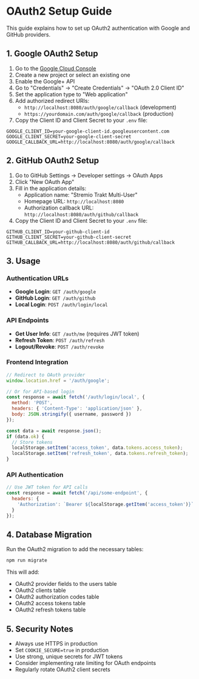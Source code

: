 # OAuth2 Setup Guide

This guide explains how to set up OAuth2 authentication with Google and GitHub providers.

## 1. Google OAuth2 Setup

1. Go to the [Google Cloud Console](https://console.cloud.google.com/)
2. Create a new project or select an existing one
3. Enable the Google+ API
4. Go to "Credentials" → "Create Credentials" → "OAuth 2.0 Client ID"
5. Set the application type to "Web application"
6. Add authorized redirect URIs:
   - `http://localhost:8080/auth/google/callback` (development)
   - `https://yourdomain.com/auth/google/callback` (production)
7. Copy the Client ID and Client Secret to your `.env` file:

```env
GOOGLE_CLIENT_ID=your-google-client-id.googleusercontent.com
GOOGLE_CLIENT_SECRET=your-google-client-secret
GOOGLE_CALLBACK_URL=http://localhost:8080/auth/google/callback
```

## 2. GitHub OAuth2 Setup

1. Go to GitHub Settings → Developer settings → OAuth Apps
2. Click "New OAuth App"
3. Fill in the application details:
   - Application name: "Stremio Trakt Multi-User"
   - Homepage URL: `http://localhost:8080`
   - Authorization callback URL: `http://localhost:8080/auth/github/callback`
4. Copy the Client ID and Client Secret to your `.env` file:

```env
GITHUB_CLIENT_ID=your-github-client-id
GITHUB_CLIENT_SECRET=your-github-client-secret
GITHUB_CALLBACK_URL=http://localhost:8080/auth/github/callback
```

## 3. Usage

### Authentication URLs

- **Google Login**: `GET /auth/google`
- **GitHub Login**: `GET /auth/github`
- **Local Login**: `POST /auth/login/local`

### API Endpoints

- **Get User Info**: `GET /auth/me` (requires JWT token)
- **Refresh Token**: `POST /auth/refresh`
- **Logout/Revoke**: `POST /auth/revoke`

### Frontend Integration

```javascript
// Redirect to OAuth provider
window.location.href = '/auth/google';

// Or for API-based login
const response = await fetch('/auth/login/local', {
  method: 'POST',
  headers: { 'Content-Type': 'application/json' },
  body: JSON.stringify({ username, password })
});

const data = await response.json();
if (data.ok) {
  // Store tokens
  localStorage.setItem('access_token', data.tokens.access_token);
  localStorage.setItem('refresh_token', data.tokens.refresh_token);
}
```

### API Authentication

```javascript
// Use JWT token for API calls
const response = await fetch('/api/some-endpoint', {
  headers: {
    'Authorization': `Bearer ${localStorage.getItem('access_token')}`
  }
});
```

## 4. Database Migration

Run the OAuth2 migration to add the necessary tables:

```bash
npm run migrate
```

This will add:
- OAuth2 provider fields to the users table
- OAuth2 clients table
- OAuth2 authorization codes table
- OAuth2 access tokens table
- OAuth2 refresh tokens table

## 5. Security Notes

- Always use HTTPS in production
- Set `COOKIE_SECURE=true` in production
- Use strong, unique secrets for JWT tokens
- Consider implementing rate limiting for OAuth endpoints
- Regularly rotate OAuth2 client secrets